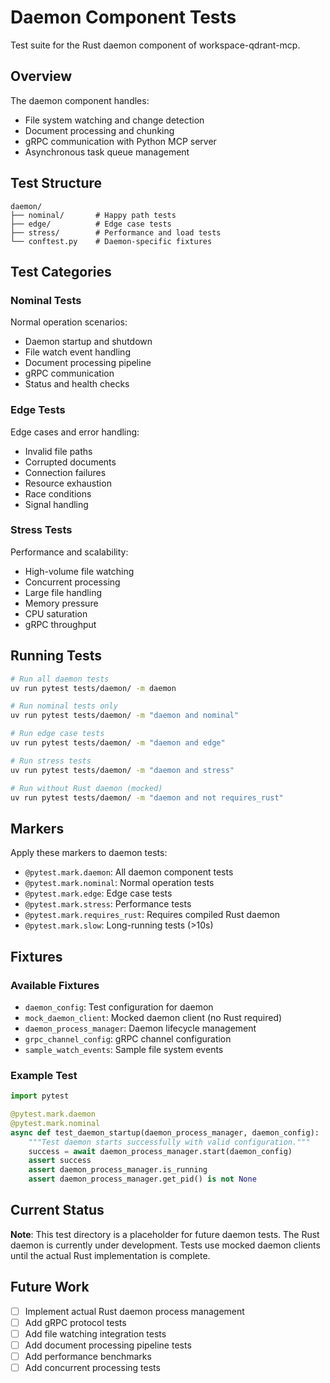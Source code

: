 # Daemon Component Tests

Test suite for the Rust daemon component of workspace-qdrant-mcp.

## Overview

The daemon component handles:
- File system watching and change detection
- Document processing and chunking
- gRPC communication with Python MCP server
- Asynchronous task queue management

## Test Structure

```
daemon/
├── nominal/       # Happy path tests
├── edge/          # Edge case tests
├── stress/        # Performance and load tests
└── conftest.py    # Daemon-specific fixtures
```

## Test Categories

### Nominal Tests
Normal operation scenarios:
- Daemon startup and shutdown
- File watch event handling
- Document processing pipeline
- gRPC communication
- Status and health checks

### Edge Tests
Edge cases and error handling:
- Invalid file paths
- Corrupted documents
- Connection failures
- Resource exhaustion
- Race conditions
- Signal handling

### Stress Tests
Performance and scalability:
- High-volume file watching
- Concurrent processing
- Large file handling
- Memory pressure
- CPU saturation
- gRPC throughput

## Running Tests

```bash
# Run all daemon tests
uv run pytest tests/daemon/ -m daemon

# Run nominal tests only
uv run pytest tests/daemon/ -m "daemon and nominal"

# Run edge case tests
uv run pytest tests/daemon/ -m "daemon and edge"

# Run stress tests
uv run pytest tests/daemon/ -m "daemon and stress"

# Run without Rust daemon (mocked)
uv run pytest tests/daemon/ -m "daemon and not requires_rust"
```

## Markers

Apply these markers to daemon tests:
- `@pytest.mark.daemon`: All daemon component tests
- `@pytest.mark.nominal`: Normal operation tests
- `@pytest.mark.edge`: Edge case tests
- `@pytest.mark.stress`: Performance tests
- `@pytest.mark.requires_rust`: Requires compiled Rust daemon
- `@pytest.mark.slow`: Long-running tests (>10s)

## Fixtures

### Available Fixtures

- `daemon_config`: Test configuration for daemon
- `mock_daemon_client`: Mocked daemon client (no Rust required)
- `daemon_process_manager`: Daemon lifecycle management
- `grpc_channel_config`: gRPC channel configuration
- `sample_watch_events`: Sample file system events

### Example Test

```python
import pytest

@pytest.mark.daemon
@pytest.mark.nominal
async def test_daemon_startup(daemon_process_manager, daemon_config):
    """Test daemon starts successfully with valid configuration."""
    success = await daemon_process_manager.start(daemon_config)
    assert success
    assert daemon_process_manager.is_running
    assert daemon_process_manager.get_pid() is not None
```

## Current Status

**Note**: This test directory is a placeholder for future daemon tests.
The Rust daemon is currently under development. Tests use mocked daemon
clients until the actual Rust implementation is complete.

## Future Work

- [ ] Implement actual Rust daemon process management
- [ ] Add gRPC protocol tests
- [ ] Add file watching integration tests
- [ ] Add document processing pipeline tests
- [ ] Add performance benchmarks
- [ ] Add concurrent processing tests